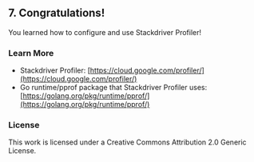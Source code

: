 ## 7. Congratulations!

You learned how to configure and use Stackdriver Profiler!
### Learn More
- Stackdriver Profiler: [https://cloud.google.com/profiler/](https://cloud.google.com/profiler/)
- Go runtime/pprof package that Stackdriver Profiler uses: [https://golang.org/pkg/runtime/pprof/](https://golang.org/pkg/runtime/pprof/)

### License

This work is licensed under a Creative Commons Attribution 2.0 Generic License.
